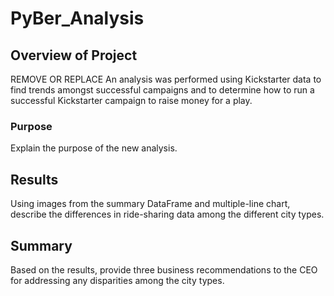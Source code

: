 # PyBer_Analysis

## Overview of Project
REMOVE OR REPLACE An analysis was performed using Kickstarter data to find trends amongst successful campaigns and to determine how to run a successful Kickstarter campaign to raise money for a play. 

### Purpose
Explain the purpose of the new analysis.

## Results
Using images from the summary DataFrame and multiple-line chart, describe the differences in ride-sharing data among the different city types.

## Summary
Based on the results, provide three business recommendations to the CEO for addressing any disparities among the city types.
